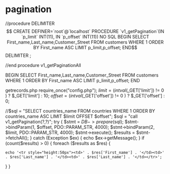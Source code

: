 # pagination

//procedure
DELIMITER $$
CREATE DEFINER=`root`@`localhost` PROCEDURE `v1_getPagination`(IN `p_limit` INT(11), IN `p_offset` INT(11))
    NO SQL
BEGIN
SELECT First_name,Last_name,Customer_Street FROM customers WHERE 1 ORDER BY First_name ASC LIMIT p_limit,p_offset;
END$$
DELIMITER ;

//end procedure
v1_getPaginationAll 

BEGIN
SELECT First_name,Last_name,Customer_Street FROM customers WHERE 1 ORDER BY First_name ASC LIMIT p_limit,p_offset;
END

getrecords.php
require_once("config.php");
$limit 				= (intval($_GET['limit']) != 0 ) ? $_GET['limit'] : 10;
$offset 			= (intval($_GET['offset']) != 0 ) ? $_GET['offset'] : 0;

//$sql 				= "SELECT countries_name FROM countries WHERE 1 ORDER BY countries_name ASC LIMIT $limit OFFSET $offset";
$sql 				= "call v1_getPagination(?,?)";
try {
  		$stmt 		= $DB->prepare($sql);
		$stmt->bindParam(1, $offset, PDO::PARAM_STR, 4000); 
		$stmt->bindParam(2, $limit, PDO::PARAM_STR, 4000); 
  		$stmt->execute();
  		$results 	= $stmt->fetchAll();
} catch (Exception $ex) {
  echo $ex->getMessage();
}
if (count($results) > 0) {
  foreach ($results as $res) {

    echo '<tr style="height:50px"><td>' . $res['First_name'] . '</td><td>' . $res['Last_name'] . '</td><td>' . $res['Last_name'] . '</td></tr>';
  }
}
